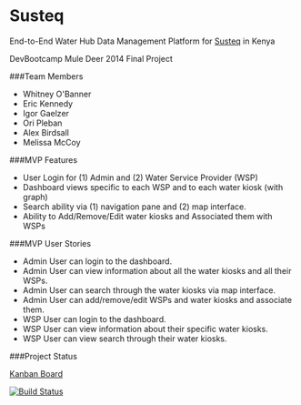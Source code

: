 Susteq
======

End-to-End Water Hub Data Management Platform for [Susteq](http://susteq.nl) in Kenya

DevBootcamp Mule Deer 2014 Final Project

###Team Members
- Whitney O'Banner
- Eric Kennedy
- Igor Gaelzer
- Ori Pleban
- Alex Birdsall
- Melissa McCoy

###MVP Features
- User Login for (1) Admin and (2) Water Service Provider (WSP)
- Dashboard views specific to each WSP and to each water kiosk (with graph)
- Search ability via (1) navigation pane and (2) map interface.
- Ability to Add/Remove/Edit water kiosks and Associated them with WSPs

###MVP User Stories
- Admin User can login to the dashboard.
- Admin User can view information about all the water kiosks and all their WSPs.
- Admin User can search through the water kiosks via map interface.
- Admin User can add/remove/edit WSPs and water kiosks and associate them.
- WSP User can login to the dashboard.
- WSP User can view information about their specific water kiosks.
- WSP User can view search through their water kiosks.

###Project Status

[Kanban Board](https://trello.com/b/9fDMEedR/flowteq-tbd)

[![Build Status](https://semaphoreapp.com/api/v1/projects/fbe30aaa-0c9b-4f51-929f-d2641e246d43/243184/badge.png)](https://semaphoreapp.com/whitney/susteq)
